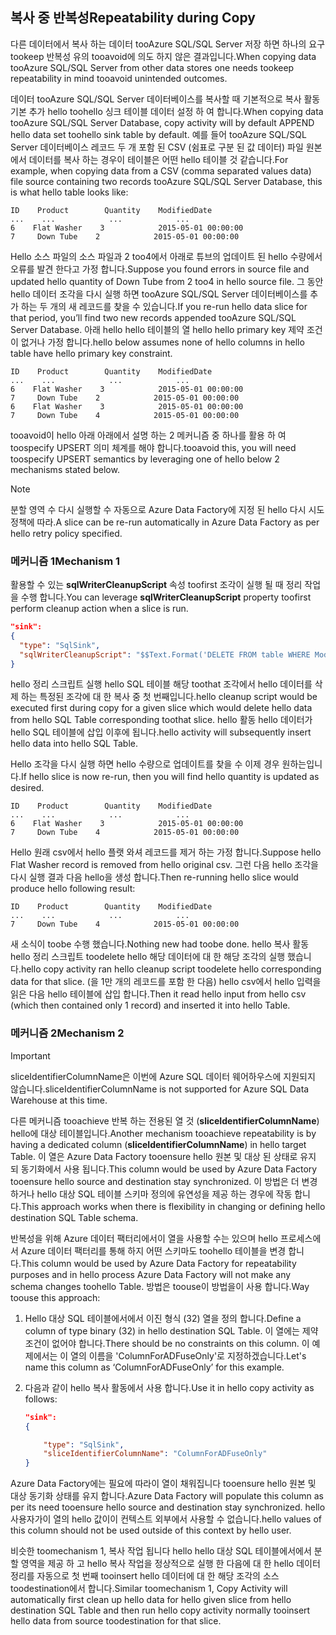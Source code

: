## <a name="repeatability-during-copy"></a><span data-ttu-id="f789a-101">복사 중 반복성</span><span class="sxs-lookup"><span data-stu-id="f789a-101">Repeatability during Copy</span></span>
<span data-ttu-id="f789a-102">다른 데이터에서 복사 하는 데이터 tooAzure SQL/SQL Server 저장 하면 하나의 요구 tookeep 반복성 유의 tooavoid에 의도 하지 않은 결과입니다.</span><span class="sxs-lookup"><span data-stu-id="f789a-102">When copying data tooAzure SQL/SQL Server from other data stores one needs tookeep repeatability in mind tooavoid unintended outcomes.</span></span> 

<span data-ttu-id="f789a-103">데이터 tooAzure SQL/SQL Server 데이터베이스를 복사할 때 기본적으로 복사 활동 기본 추가 hello toohello 싱크 테이블 데이터 설정 하 여 합니다.</span><span class="sxs-lookup"><span data-stu-id="f789a-103">When copying data tooAzure SQL/SQL Server Database, copy activity will by default APPEND hello data set toohello sink table by default.</span></span> <span data-ttu-id="f789a-104">예를 들어 tooAzure SQL/SQL Server 데이터베이스 레코드 두 개 포함 된 CSV (쉼표로 구분 된 값 데이터) 파일 원본에서 데이터를 복사 하는 경우이 테이블은 어떤 hello 테이블 것 같습니다.</span><span class="sxs-lookup"><span data-stu-id="f789a-104">For example, when copying data from a CSV (comma separated values data) file source containing two records tooAzure SQL/SQL Server Database, this is what hello table looks like:</span></span>

```
ID    Product        Quantity    ModifiedDate
...    ...            ...            ...
6    Flat Washer    3            2015-05-01 00:00:00
7     Down Tube    2            2015-05-01 00:00:00
```

<span data-ttu-id="f789a-105">Hello 소스 파일의 소스 파일과 2 too4에서 아래로 튜브의 업데이트 된 hello 수량에서 오류를 발견 한다고 가정 합니다.</span><span class="sxs-lookup"><span data-stu-id="f789a-105">Suppose you found errors in source file and updated hello quantity of Down Tube from 2 too4 in hello source file.</span></span> <span data-ttu-id="f789a-106">그 동안 hello 데이터 조각을 다시 실행 하면 tooAzure SQL/SQL Server 데이터베이스를 추가 하는 두 개의 새 레코드를 찾을 수 있습니다.</span><span class="sxs-lookup"><span data-stu-id="f789a-106">If you re-run hello data slice for that period, you’ll find two new records appended tooAzure SQL/SQL Server Database.</span></span> <span data-ttu-id="f789a-107">아래 hello hello 테이블의 열 hello hello primary key 제약 조건이 없거나 가정 합니다.</span><span class="sxs-lookup"><span data-stu-id="f789a-107">hello below assumes none of hello columns in hello table have hello primary key constraint.</span></span>

```
ID    Product        Quantity    ModifiedDate
...    ...            ...            ...
6    Flat Washer    3            2015-05-01 00:00:00
7     Down Tube    2            2015-05-01 00:00:00
6    Flat Washer    3            2015-05-01 00:00:00
7     Down Tube    4            2015-05-01 00:00:00
```

<span data-ttu-id="f789a-108">tooavoid이 hello 아래 아래에서 설명 하는 2 메커니즘 중 하나를 활용 하 여 toospecify UPSERT 의미 체계를 해야 합니다.</span><span class="sxs-lookup"><span data-stu-id="f789a-108">tooavoid this, you will need toospecify UPSERT semantics by leveraging one of hello below 2 mechanisms stated below.</span></span>

> [!NOTE]
> <span data-ttu-id="f789a-109">분할 영역 수 다시 실행할 수 자동으로 Azure Data Factory에 지정 된 hello 다시 시도 정책에 따라.</span><span class="sxs-lookup"><span data-stu-id="f789a-109">A slice can be re-run automatically in Azure Data Factory as per hello retry policy specified.</span></span>
> 
> 

### <a name="mechanism-1"></a><span data-ttu-id="f789a-110">메커니즘 1</span><span class="sxs-lookup"><span data-stu-id="f789a-110">Mechanism 1</span></span>
<span data-ttu-id="f789a-111">활용할 수 있는 **sqlWriterCleanupScript** 속성 toofirst 조각이 실행 될 때 정리 작업을 수행 합니다.</span><span class="sxs-lookup"><span data-stu-id="f789a-111">You can leverage **sqlWriterCleanupScript** property toofirst perform cleanup action when a slice is run.</span></span> 

```json
"sink":  
{ 
  "type": "SqlSink", 
  "sqlWriterCleanupScript": "$$Text.Format('DELETE FROM table WHERE ModifiedDate >= \\'{0:yyyy-MM-dd HH:mm}\\' AND ModifiedDate < \\'{1:yyyy-MM-dd HH:mm}\\'', WindowStart, WindowEnd)"
}
```

<span data-ttu-id="f789a-112">hello 정리 스크립트 실행 hello SQL 테이블 해당 toothat 조각에서 hello 데이터를 삭제 하는 특정된 조각에 대 한 복사 중 첫 번째입니다.</span><span class="sxs-lookup"><span data-stu-id="f789a-112">hello cleanup script would be executed first during copy for a given slice which would delete hello data from hello SQL Table corresponding toothat slice.</span></span> <span data-ttu-id="f789a-113">hello 활동 hello 데이터가 hello SQL 테이블에 삽입 이후에 됩니다.</span><span class="sxs-lookup"><span data-stu-id="f789a-113">hello activity will subsequently insert hello data into hello SQL Table.</span></span> 

<span data-ttu-id="f789a-114">Hello 조각을 다시 실행 하면 hello 수량으로 업데이트를 찾을 수 이제 경우 원하는입니다.</span><span class="sxs-lookup"><span data-stu-id="f789a-114">If hello slice is now re-run, then you will find hello quantity is updated as desired.</span></span>

```
ID    Product        Quantity    ModifiedDate
...    ...            ...            ...
6    Flat Washer    3            2015-05-01 00:00:00
7     Down Tube    4            2015-05-01 00:00:00
```

<span data-ttu-id="f789a-115">Hello 원래 csv에서 hello 플랫 와셔 레코드를 제거 하는 가정 합니다.</span><span class="sxs-lookup"><span data-stu-id="f789a-115">Suppose hello Flat Washer record is removed from hello original csv.</span></span> <span data-ttu-id="f789a-116">그런 다음 hello 조각을 다시 실행 결과 다음 hello을 생성 합니다.</span><span class="sxs-lookup"><span data-stu-id="f789a-116">Then re-running hello slice would produce hello following result:</span></span> 

```
ID    Product        Quantity    ModifiedDate
...    ...            ...            ...
7     Down Tube    4            2015-05-01 00:00:00
```
<span data-ttu-id="f789a-117">새 소식이 toobe 수행 했습니다.</span><span class="sxs-lookup"><span data-stu-id="f789a-117">Nothing new had toobe done.</span></span> <span data-ttu-id="f789a-118">hello 복사 활동 hello 정리 스크립트 toodelete hello 해당 데이터에 대 한 해당 조각의 실행 했습니다.</span><span class="sxs-lookup"><span data-stu-id="f789a-118">hello copy activity ran hello cleanup script toodelete hello corresponding data for that slice.</span></span> <span data-ttu-id="f789a-119">(을 1만 개의 레코드를 포함 한 다음) hello csv에서 hello 입력을 읽은 다음 hello 테이블에 삽입 합니다.</span><span class="sxs-lookup"><span data-stu-id="f789a-119">Then it read hello input from hello csv (which then contained only 1 record) and inserted it into hello Table.</span></span> 

### <a name="mechanism-2"></a><span data-ttu-id="f789a-120">메커니즘 2</span><span class="sxs-lookup"><span data-stu-id="f789a-120">Mechanism 2</span></span>
> [!IMPORTANT]
> <span data-ttu-id="f789a-121">sliceIdentifierColumnName은 이번에 Azure SQL 데이터 웨어하우스에 지원되지 않습니다.</span><span class="sxs-lookup"><span data-stu-id="f789a-121">sliceIdentifierColumnName is not supported for Azure SQL Data Warehouse at this time.</span></span> 

<span data-ttu-id="f789a-122">다른 메커니즘 tooachieve 반복 하는 전용된 열 것 (**sliceIdentifierColumnName**) hello에 대상 테이블입니다.</span><span class="sxs-lookup"><span data-stu-id="f789a-122">Another mechanism tooachieve repeatability is by having a dedicated column (**sliceIdentifierColumnName**) in hello target Table.</span></span> <span data-ttu-id="f789a-123">이 열은 Azure Data Factory tooensure hello 원본 및 대상 된 상태로 유지 되 동기화에서 사용 됩니다.</span><span class="sxs-lookup"><span data-stu-id="f789a-123">This column would be used by Azure Data Factory tooensure hello source and destination stay synchronized.</span></span> <span data-ttu-id="f789a-124">이 방법은 더 변경 하거나 hello 대상 SQL 테이블 스키마 정의에 유연성을 제공 하는 경우에 작동 합니다.</span><span class="sxs-lookup"><span data-stu-id="f789a-124">This approach works when there is flexibility in changing or defining hello destination SQL Table schema.</span></span> 

<span data-ttu-id="f789a-125">반복성을 위해 Azure 데이터 팩터리에서이 열을 사용할 수는 있으며 hello 프로세스에서 Azure 데이터 팩터리를 통해 하지 어떤 스키마도 toohello 테이블을 변경 합니다.</span><span class="sxs-lookup"><span data-stu-id="f789a-125">This column would be used by Azure Data Factory for repeatability purposes and in hello process Azure Data Factory will not make any schema changes toohello Table.</span></span> <span data-ttu-id="f789a-126">방법은 toouse이 방법을이 사용 합니다.</span><span class="sxs-lookup"><span data-stu-id="f789a-126">Way toouse this approach:</span></span>

1. <span data-ttu-id="f789a-127">Hello 대상 SQL 테이블에서에서 이진 형식 (32) 열을 정의 합니다.</span><span class="sxs-lookup"><span data-stu-id="f789a-127">Define a column of type binary (32) in hello destination SQL Table.</span></span> <span data-ttu-id="f789a-128">이 열에는 제약 조건이 없어야 합니다.</span><span class="sxs-lookup"><span data-stu-id="f789a-128">There should be no constraints on this column.</span></span> <span data-ttu-id="f789a-129">이 예제에서는 이 열의 이름을 'ColumnForADFuseOnly'로 지정하겠습니다.</span><span class="sxs-lookup"><span data-stu-id="f789a-129">Let's name this column as ‘ColumnForADFuseOnly’ for this example.</span></span>
2. <span data-ttu-id="f789a-130">다음과 같이 hello 복사 활동에서 사용 합니다.</span><span class="sxs-lookup"><span data-stu-id="f789a-130">Use it in hello copy activity as follows:</span></span>
   
    ```json
    "sink":  
    { 
   
        "type": "SqlSink", 
        "sliceIdentifierColumnName": "ColumnForADFuseOnly"
    }
    ```

<span data-ttu-id="f789a-131">Azure Data Factory에는 필요에 따라이 열이 채워집니다 tooensure hello 원본 및 대상 동기화 상태를 유지 합니다.</span><span class="sxs-lookup"><span data-stu-id="f789a-131">Azure Data Factory will populate this column as per its need tooensure hello source and destination stay synchronized.</span></span> <span data-ttu-id="f789a-132">hello 사용자가이 열의 hello 값이이 컨텍스트 외부에서 사용할 수 없습니다.</span><span class="sxs-lookup"><span data-stu-id="f789a-132">hello values of this column should not be used outside of this context by hello user.</span></span> 

<span data-ttu-id="f789a-133">비슷한 toomechanism 1, 복사 작업 됩니다 hello hello 대상 SQL 테이블에서에서 분할 영역을 제공 하 고 hello 복사 작업을 정상적으로 실행 한 다음에 대 한 hello 데이터 정리를 자동으로 첫 번째 tooinsert hello 데이터에 대 한 해당 조각의 소스 toodestination에서 합니다.</span><span class="sxs-lookup"><span data-stu-id="f789a-133">Similar toomechanism 1, Copy Activity will automatically first clean up hello data for hello given slice from hello destination SQL Table and then run hello copy activity normally tooinsert hello data from source toodestination for that slice.</span></span> 

